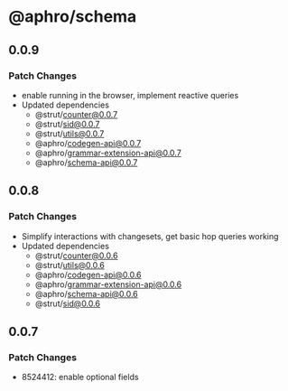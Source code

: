 # @aphro/schema

## 0.0.9

### Patch Changes

- enable running in the browser, implement reactive queries
- Updated dependencies
  - @strut/counter@0.0.7
  - @strut/sid@0.0.7
  - @strut/utils@0.0.7
  - @aphro/codegen-api@0.0.7
  - @aphro/grammar-extension-api@0.0.7
  - @aphro/schema-api@0.0.7

## 0.0.8

### Patch Changes

- Simplify interactions with changesets, get basic hop queries working
- Updated dependencies
  - @strut/counter@0.0.6
  - @strut/utils@0.0.6
  - @aphro/codegen-api@0.0.6
  - @aphro/grammar-extension-api@0.0.6
  - @aphro/schema-api@0.0.6
  - @strut/sid@0.0.6

## 0.0.7

### Patch Changes

- 8524412: enable optional fields
